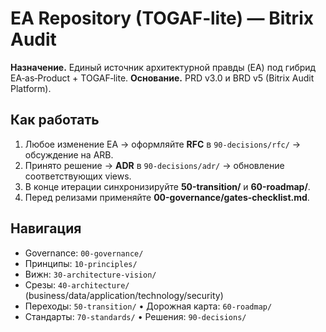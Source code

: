 # EA Repository (TOGAF‑lite) — Bitrix Audit

**Назначение.** Единый источник архитектурной правды (EA) под гибрид EA‑as‑Product + TOGAF‑lite.
**Основание.** PRD v3.0 и BRD v5 (Bitrix Audit Platform).

## Как работать
1) Любое изменение EA → оформляйте **RFC** в `90-decisions/rfc/` → обсуждение на ARB.
2) Принято решение → **ADR** в `90-decisions/adr/` → обновление соответствующих views.
3) В конце итерации синхронизируйте **50-transition/** и **60-roadmap/**.
4) Перед релизами применяйте **00-governance/gates-checklist.md**.

## Навигация
- Governance: `00-governance/`
- Принципы: `10-principles/`
- Вижн: `30-architecture-vision/`
- Срезы: `40-architecture/` (business/data/application/technology/security)
- Переходы: `50-transition/` • Дорожная карта: `60-roadmap/`
- Стандарты: `70-standards/` • Решения: `90-decisions/`
